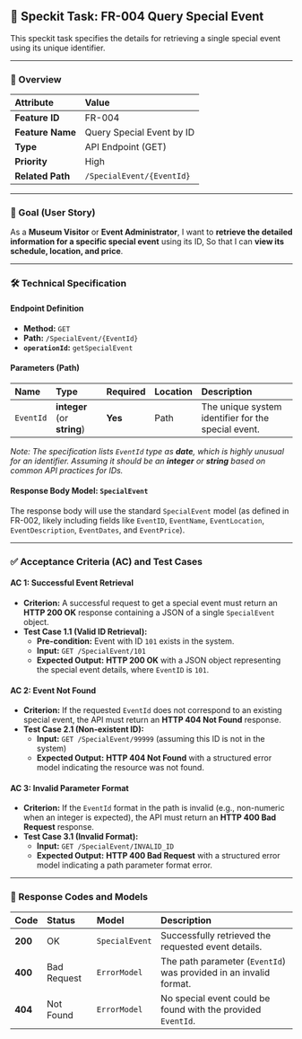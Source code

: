 ## 🔎 Speckit Task: FR-004 Query Special Event

This speckit task specifies the details for retrieving a single special event using its unique identifier.

***

### 📝 Overview

| Attribute | Value |
| :--- | :--- |
| **Feature ID** | FR-004 |
| **Feature Name** | Query Special Event by ID |
| **Type** | API Endpoint (GET) |
| **Priority** | High |
| **Related Path** | `/SpecialEvent/{EventId}` |

***

### 🎯 Goal (User Story)

As a **Museum Visitor** or **Event Administrator**,
I want to **retrieve the detailed information for a specific special event** using its ID,
So that I can **view its schedule, location, and price**.

***

### 🛠️ Technical Specification

#### **Endpoint Definition**

* **Method:** `GET`
* **Path:** `/SpecialEvent/{EventId}`
* **`operationId`:** `getSpecialEvent`

#### **Parameters (Path)**

| Name | Type | Required | Location | Description |
| :--- | :--- | :--- | :--- | :--- |
| `EventId` | **integer** (or **string**) | **Yes** | Path | The unique system identifier for the special event. |

*Note: The specification lists `EventId` type as **date**, which is highly unusual for an identifier. Assuming it should be an **integer** or **string** based on common API practices for IDs.*

#### **Response Body Model: `SpecialEvent`**

The response body will use the standard `SpecialEvent` model (as defined in FR-002, likely including fields like `EventID`, `EventName`, `EventLocation`, `EventDescription`, `EventDates`, and `EventPrice`).

***

### ✅ Acceptance Criteria (AC) and Test Cases

#### **AC 1: Successful Event Retrieval**

* **Criterion:** A successful request to get a special event must return an **HTTP 200 OK** response containing a JSON of a single `SpecialEvent` object.
* **Test Case 1.1 (Valid ID Retrieval):**
    * **Pre-condition:** Event with ID `101` exists in the system.
    * **Input:** `GET /SpecialEvent/101`
    * **Expected Output:** **HTTP 200 OK** with a JSON object representing the special event details, where `EventID` is `101`.

#### **AC 2: Event Not Found**

* **Criterion:** If the requested `EventId` does not correspond to an existing special event, the API must return an **HTTP 404 Not Found** response.
* **Test Case 2.1 (Non-existent ID):**
    * **Input:** `GET /SpecialEvent/99999` (assuming this ID is not in the system)
    * **Expected Output:** **HTTP 404 Not Found** with a structured error model indicating the resource was not found.

#### **AC 3: Invalid Parameter Format**

* **Criterion:** If the `EventId` format in the path is invalid (e.g., non-numeric when an integer is expected), the API must return an **HTTP 400 Bad Request** response.
* **Test Case 3.1 (Invalid Format):**
    * **Input:** `GET /SpecialEvent/INVALID_ID`
    * **Expected Output:** **HTTP 400 Bad Request** with a structured error model indicating a path parameter format error.

***

### 🔄 Response Codes and Models

| Code | Status | Model | Description |
| :--- | :--- | :--- | :--- |
| **200** | OK | `SpecialEvent` | Successfully retrieved the requested event details. |
| **400** | Bad Request | `ErrorModel` | The path parameter (`EventId`) was provided in an invalid format. |
| **404** | Not Found | `ErrorModel` | No special event could be found with the provided `EventId`. |
